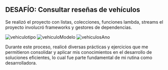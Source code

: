 ## DESAFÍO: Consultar reseñas de vehículos 

Se realizó el proyecto con listas, colecciones, funciones lambda, streams el proyecto involucró frameworks y gestores de dependencias.
 
![vehiculotipo](https://github.com/user-attachments/assets/7d239b05-5f9c-4f71-a5f3-5d0ca469e454)
![vehiculoModelo](https://github.com/user-attachments/assets/13da5f10-6fb8-4e90-adca-4137c1325a0e)
![vehiculosAno](https://github.com/user-attachments/assets/191bd4bb-0657-4624-994e-aeb45f4e8ead)


Durante este proceso, realicé diversas prácticas y ejercicios que me permitieron consolidar y aplicar mis conocimientos en el desarrollo de soluciones eficientes, 
lo cual fue parte fundamental de mi rutina como desarrolladora.
